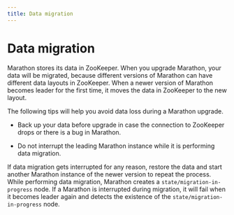 ```yaml
---
title: Data migration
---
```


# Data migration

Marathon stores its data in ZooKeeper. When you upgrade Marathon, your data will be migrated, because different versions of Marathon can have different data layouts in ZooKeeper. When a newer version of Marathon becomes leader for the first time, it moves the data in ZooKeeper to the new layout.

The following tips will help you avoid data loss during a Marathon upgrade.

- Back up your data before upgrade in case the connection to ZooKeeper drops or there is a bug in Marathon.

- Do not interrupt the leading Marathon instance while it is performing data migration.

If data migration gets interrupted for any reason, restore the data and start another Marathon instance of the newer version to repeat the process. While performing data migration, Marathon creates a `state/migration-in-progress` node. If a Marathon is interrupted during migration, it will fail when it becomes leader again and detects the existence of the `state/migration-in-progress` node.
